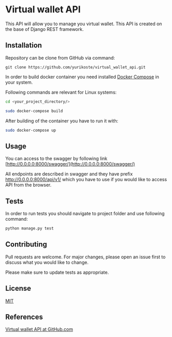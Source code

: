# Virtual wallet API
This API will allow you to manage you virtual wallet. This API is created on the base of Django REST framework.

## Installation
Repository can be clone from GitHub via command:

```github
git clone https://github.com/yurikoste/virtual_wallet_api.git
```

In order to build docker container you need installed [Docker Compose](https://docs.docker.com/compose/gettingstarted/) in your system.

Following commands are relevant for Linux systems:

```bash
cd <your_project_directory/>
```

```bash
sudo docker-compose build
```
After building of the container you have to run it with:
```bash
sudo docker-compose up
```

## Usage

You can access to the swagger by following link [http://0.0.0.0:8000/swagger/](http://0.0.0.0:8000/swagger/)

All endpoints are described in swagger and they have prefix http://0.0.0.0:8000/api/v1/ which you have to use if you would like to access API from the browser.


## Tests
In order to run tests you should navigate to project folder and use following command:

```bash
python manage.py test
```

## Contributing
Pull requests are welcome. For major changes, please open an issue first to discuss what you would like to change.

Please make sure to update tests as appropriate.

## License
[MIT](https://choosealicense.com/licenses/mit/)

## References
[Virtual wallet API at GitHub.com](https://github.com/yurikoste/virtual_wallet_api)
